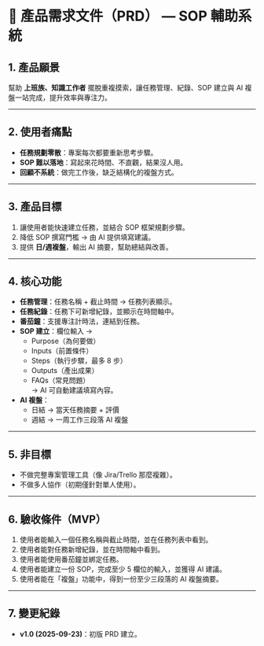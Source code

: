 # 📄 產品需求文件（PRD） — SOP 輔助系統

## 1. 產品願景
幫助 **上班族、知識工作者** 擺脫重複摸索，讓任務管理、紀錄、SOP 建立與 AI 複盤一站完成，提升效率與專注力。

---

## 2. 使用者痛點
- **任務規劃零散**：專案每次都要重新思考步驟。  
- **SOP 難以落地**：寫起來花時間、不直觀，結果沒人用。  
- **回顧不系統**：做完工作後，缺乏結構化的複盤方式。

---

## 3. 產品目標
1. 讓使用者能快速建立任務，並結合 SOP 框架規劃步驟。  
2. 降低 SOP 撰寫門檻 → 由 AI 提供填寫建議。  
3. 提供 **日/週複盤**，輸出 AI 摘要，幫助總結與改善。

---

## 4. 核心功能
- **任務管理**：任務名稱 + 截止時間 → 任務列表顯示。  
- **任務紀錄**：任務下可新增紀錄，並顯示在時間軸中。  
- **番茄鐘**：支援專注計時法，連結到任務。  
- **SOP 建立**：欄位輸入 →  
  - Purpose（為何要做）  
  - Inputs（前置條件）  
  - Steps（執行步驟，最多 8 步）  
  - Outputs（產出成果）  
  - FAQs（常見問題）  
  → AI 可自動建議填寫內容。  
- **AI 複盤**：  
  - 日結 → 當天任務摘要 + 評價  
  - 週結 → 一周工作三段落 AI 複盤

---

## 5. 非目標
- 不做完整專案管理工具（像 Jira/Trello 那麼複雜）。  
- 不做多人協作（初期僅針對單人使用）。  

---

## 6. 驗收條件（MVP）
1. 使用者能輸入一個任務名稱與截止時間，並在任務列表中看到。  
2. 使用者能對任務新增紀錄，並在時間軸中看到。  
3. 使用者能使用番茄鐘並綁定任務。  
4. 使用者能建立一份 SOP，完成至少 5 欄位的輸入，並獲得 AI 建議。  
5. 使用者能在「複盤」功能中，得到一份至少三段落的 AI 複盤摘要。

---

## 7. 變更紀錄
- **v1.0 (2025-09-23)**：初版 PRD 建立。
